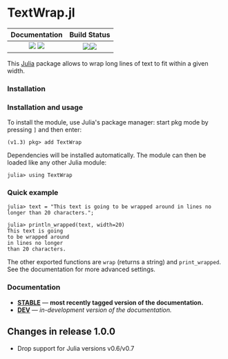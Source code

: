 # TextWrap.jl

| **Documentation**                                                         | **Build Status**                                             |
|:-------------------------------------------------------------------------:|:------------------------------------------------------------:|
| [![][docs-stable-img]][docs-stable-url] [![][docs-dev-img]][docs-dev-url] | [![][travis-img]][travis-url][![][codecov-img]][codecov-url] |

This [Julia] package allows to wrap long lines of text to fit within a given width.

### Installation

### Installation and usage

To install the module, use Julia's package manager: start pkg mode by pressing `]` and then enter:

```
(v1.3) pkg> add TextWrap
```

Dependencies will be installed automatically.
The module can then be loaded like any other Julia module:

```
julia> using TextWrap
```

### Quick example

```
julia> text = "This text is going to be wrapped around in lines no longer than 20 characters.";

julia> println_wrapped(text, width=20)
This text is going
to be wrapped around
in lines no longer
than 20 characters.
```

The other exported functions are `wrap` (returns a string) and `print_wrapped`.
See the documentation for more advanced settings.

### Documentation

- [**STABLE**][docs-stable-url] &mdash; **most recently tagged version of the documentation.**
- [**DEV**][docs-dev-url] &mdash; *in-development version of the documentation.*

## Changes in release 1.0.0

* Drop support for Julia versions v0.6/v0.7

[Julia]: http://julialang.org

[docs-stable-img]: https://img.shields.io/badge/docs-stable-blue.svg
[docs-stable-url]: https://carlobaldassi.github.io/TextWrap.jl/stable
[docs-dev-img]: https://img.shields.io/badge/docs-dev-blue.svg
[docs-dev-url]: https://carlobaldassi.github.io/TextWrap.jl/dev

[travis-img]: https://travis-ci.com/carlobaldassi/TextWrap.jl.svg?branch=master
[travis-url]: https://travis-ci.com/carlobaldassi/TextWrap.jl

[codecov-img]: https://codecov.io/gh/carlobaldassi/TextWrap.jl/branch/master/graph/badge.svg
[codecov-url]: https://codecov.io/gh/carlobaldassi/TextWrap.jl
